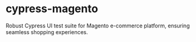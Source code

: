 # cypress-magento
Robust Cypress UI test suite for Magento e-commerce platform, ensuring seamless shopping experiences.
